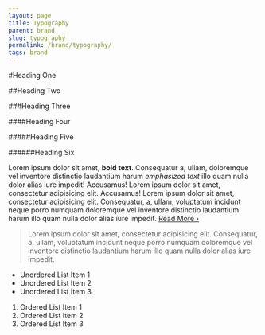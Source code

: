 ```yaml
---
layout: page
title: Typography
parent: brand
slug: typography
permalink: /brand/typography/
tags: brand
---
```



#Heading One

##Heading Two

###Heading Three

####Heading Four

#####Heading Five

######Heading Six

Lorem ipsum dolor sit amet, **bold text**. Consequatur a, ullam, doloremque vel inventore distinctio laudantium harum  _emphasized text_ illo quam nulla dolor alias iure impedit! Accusamus! Lorem ipsum dolor sit amet, consectetur adipisicing elit. Accusamus! Lorem ipsum dolor sit amet, consectetur adipisicing elit. Consequatur, a, ullam, voluptatum incidunt neque porro numquam doloremque vel inventore distinctio laudantium harum illo quam nulla dolor alias iure impedit. [Read More ›](#)

> Lorem ipsum dolor sit amet, consectetur adipisicing elit. Consequatur, a, ullam, voluptatum incidunt neque porro numquam doloremque vel inventore distinctio laudantium harum illo quam nulla dolor alias iure impedit.

- Unordered List Item 1
- Unordered List Item 2
- Unordered List Item 3

1. Ordered List Item 1
2. Ordered List Item 2
3. Ordered List Item 3
